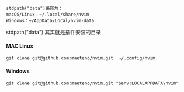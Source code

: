 ```
stdpath("data")路径为：
macOS/Linux：~/.local/share/nvim
Windows：~/AppData/Local/nvim-data
```

stdpath("data") 其实就是插件安装的目录



#### MAC Linux

```
git clone git@github.com:maeteno/nvim.git  ~/.config/nvim
```

#### Windows

```
git clone git@github.com:maeteno/nvim.git "$env:LOCALAPPDATA\nvim"
```